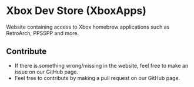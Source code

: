 # Xbox Dev Store (XboxApps)
Website containing access to Xbox homebrew applications such as RetroArch, PPSSPP and more.

## Contribute
- If there is something wrong/missing in the website, feel free to make an issue on our GitHub page.
- Feel free to contribute by making a pull request on our GitHub page.